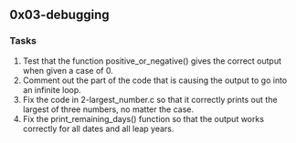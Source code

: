 ## 0x03-debugging
### Tasks
1. Test that the function positive_or_negative() gives the correct output when given a case of 0.
2. Comment out the part of the code that is causing the output to go into an infinite loop.
3. Fix the code in 2-largest_number.c so that it correctly prints out the largest of three numbers, no matter the case.
4. Fix the print_remaining_days() function so that the output works correctly for all dates and all leap years.
